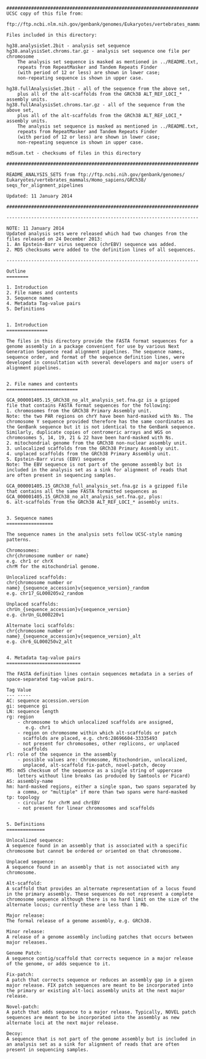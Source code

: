
    ######################################################################
    UCSC copy of this file from:
    
    ftp://ftp.ncbi.nlm.nih.gov/genbank/genomes/Eukaryotes/vertebrates_mammals/Homo_sapiens/GRCh38/seqs_for_alignment_pipelines/README_ANALYSIS_SETS
    
    Files included in this directory:
    
    hg38.analysisSet.2bit - analysis set sequence
    hg38.analysisSet.chroms.tar.gz - analysis set sequence one file per chromosome
        The analysis set sequence is masked as mentioned in ../README.txt,
        repeats from RepeatMasker and Tandem Repeats Finder
        (with period of 12 or less) are shown in lower case;
        non-repeating sequence is shown in upper case.
    
    hg38.fullAnalysisSet.2bit - all of the sequence from the above set,
        plus all of the alt-scaffolds from the GRCh38 ALT_REF_LOCI_* assembly units.
    hg38.fullAnalysisSet.chroms.tar.gz - all of the sequence from the above set,
        plus all of the alt-scaffolds from the GRCh38 ALT_REF_LOCI_* assembly units.
        The analysis set sequence is masked as mentioned in ../README.txt,
        repeats from RepeatMasker and Tandem Repeats Finder
        (with period of 12 or less) are shown in lower case;
        non-repeating sequence is shown in upper case.
    
    md5sum.txt - checksums of files in this directory
    
    ######################################################################
    
    README_ANALYSIS_SETS from ftp://ftp.ncbi.nih.gov/genbank/genomes/
    Eukaryotes/vertebrates_mammals/Homo_sapiens/GRCh38/
    seqs_for_alignment_pipelines
    
    Updated: 11 January 2014
    
    ######################################################################
    
    ----------------------------------------------------------------------
    
    NOTE: 11 January 2014
    Updated analysis sets were released which had two changes from the
    files released on 24 December 2013:
    1. An Epstein-Barr virus sequence (chrEBV) sequence was added.
    2. MD5 checksums were added to the definition lines of all sequences.
    
    ----------------------------------------------------------------------
    
    Outline
    ========
    
    1. Introduction
    2. File names and contents
    3. Sequence names
    4. Metadata Tag-value pairs
    5. Definitions
    
    
    1. Introduction
    ===============
    
    The files in this directory provide the FASTA format sequences for a
    genome assembly in a package convenient for use by various Next
    Generation Sequence read alignment pipelines. The sequence names,
    sequence order, and format of the sequence definition lines, were
    developed in consultation with several developers and major users of
    alignment pipelines.
    
    
    2. File names and contents
    ==========================
    
    GCA_000001405.15_GRCh38_no_alt_analysis_set.fna.gz is a gzipped 
    file that contains FASTA format sequences for the following:
    1. chromosomes from the GRCh38 Primary Assembly unit.
    Note: the two PAR regions on chrY have been hard-masked with Ns. The
    chromosome Y sequence provided therefore has the same coordinates as
    the GenBank sequence but it is not identical to the GenBank sequence.
    Similarly, duplicate copies of centromeric arrays and WGS on 
    chromosomes 5, 14, 19, 21 & 22 have been hard-masked with Ns.
    2. mitochondrial genome from the GRCh38 non-nuclear assembly unit.
    3. unlocalized scaffolds from the GRCh38 Primary Assembly unit.
    4. unplaced scaffolds from the GRCh38 Primary Assembly unit.
    5. Epstein-Barr virus (EBV) sequence
    Note: The EBV sequence is not part of the genome assembly but is 
    included in the analysis set as a sink for alignment of reads that
    are often present in sequencing samples.
    
    GCA_000001405.15_GRCh38_full_analysis_set.fna.gz is a gzipped file
    that contains all the same FASTA formatted sequences as
    GCA_000001405.15_GRCh38_no_alt_analysis_set.fna.gz, plus:
    6. alt-scaffolds from the GRCh38 ALT_REF_LOCI_* assembly units.
    
    
    3. Sequence names
    =================
    
    The sequence names in the analysis sets follow UCSC-style naming 
    patterns.
    
    Chromosomes:
    chr{chromosome number or name}
    e.g. chr1 or chrX
    chrM for the mitochondrial genome.
    
    Unlocalized scaffolds:
    chr{chromosome number or name}_{sequence_accession}v{sequence_version}_random
    e.g. chr17_GL000205v2_random
    
    Unplaced scaffolds:
    chrUn_{sequence_accession}v{sequence_version}
    e.g. chrUn_GL000220v1
    
    Alternate loci scaffolds:
    chr{chromosome number or name}_{sequence_accession}v{sequence_version}_alt
    e.g. chr6_GL000250v2_alt
    
    
    4. Metadata tag-value pairs
    ===========================
    
    The FASTA definition lines contain sequences metadata in a series of
    space-separated tag-value pairs.
    
    Tag Value
    --- -----
    AC: sequence accession.version
    gi: sequence gi
    LN: sequence length
    rg: region
        - chromosome to which unlocalized scaffolds are assigned,
           e.g. chr1
        - region on chromosome within which alt-scaffolds or patch 
          scaffolds are placed, e.g. chr6:28696604-33335493
        - not present for chromosomes, other replicons, or unplaced 
          scaffolds 
    rl: role of the sequence in the assembly
        - possible values are: Chromosome, Mitochondrion, unlocalized, 
          unplaced, alt-scaffold fix-patch, novel-patch, decoy
    M5: md5 checksum of the sequence as a single string of uppercase 
        letters without line breaks (as produced by Samtools or Picard)
    AS: assembly-name
    hm: hard-masked regions, either a single span, two spans separated by
        a comma, or "multiple" if more than two spans were hard-masked
    tp: topology
        - circular for chrM and chrEBV
        - not present for linear chromosomes and scaffolds
    
    
    5. Definitions
    ==============
    
    Unlocalized sequence:
    A sequence found in an assembly that is associated with a specific 
    chromosome but cannot be ordered or oriented on that chromosome. 
    
    Unplaced sequence:
    A sequence found in an assembly that is not associated with any 
    chromosome.  
    
    Alt-scaffold:
    A scaffold that provides an alternate representation of a locus found
    in the primary assembly. These sequences do not represent a complete
    chromosome sequence although there is no hard limit on the size of the
    alternate locus; currently these are less than 1 Mb.
    
    Major release:
    The formal release of a genome assembly, e.g. GRCh38.
    
    Minor release:
    A release of a genome assembly including patches that occurs between
    major releases.
    
    Genome Patch:
    A sequence contig/scaffold that corrects sequence in a major release
    of the genome, or adds sequence to it.
    
    Fix-patch:
    A patch that corrects sequence or reduces an assembly gap in a given
    major release. FIX patch sequences are meant to be incorporated into
    the primary or existing alt-loci assembly units at the next major
    release.
    
    Novel-patch:
    A patch that adds sequence to a major release. Typically, NOVEL patch
    sequences are meant to be incorporated into the assembly as new
    alternate loci at the next major release.
    
    Decoy:
    A sequence that is not part of the genome assembly but is included in
    an analysis set as a sink for alignment of reads that are often
    present in sequencing samples.

  

